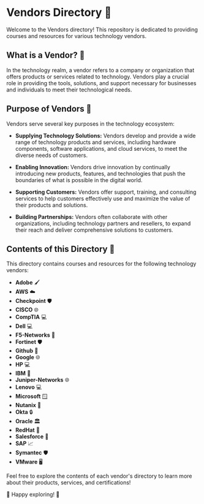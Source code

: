 # Vendors Directory 💼

Welcome to the Vendors directory! This repository is dedicated to providing courses and resources for various technology vendors.

## What is a Vendor? 🛒

In the technology realm, a vendor refers to a company or organization that offers products or services related to technology. Vendors play a crucial role in providing the tools, solutions, and support necessary for businesses and individuals to meet their technological needs.

## Purpose of Vendors 🎯

Vendors serve several key purposes in the technology ecosystem:

- **Supplying Technology Solutions:** Vendors develop and provide a wide range of technology products and services, including hardware components, software applications, and cloud services, to meet the diverse needs of customers.

- **Enabling Innovation:** Vendors drive innovation by continually introducing new products, features, and technologies that push the boundaries of what is possible in the digital world.

- **Supporting Customers:** Vendors offer support, training, and consulting services to help customers effectively use and maximize the value of their products and solutions.

- **Building Partnerships:** Vendors often collaborate with other organizations, including technology partners and resellers, to expand their reach and deliver comprehensive solutions to customers.

## Contents of this Directory 📂

This directory contains courses and resources for the following technology vendors:

- **Adobe** 🖌️
- **AWS** ☁️
- **Checkpoint** 🛡️
- **CISCO** 🌐
- **CompTIA** 💻
- **Dell** 💻
- **F5-Networks** 🔄
- **Fortinet** 🛡️
- **Github** 🐙
- **Google** 🌐
- **HP** 💻
- **IBM** 💼
- **Juniper-Networks** 🌐
- **Lenovo** 💻
- **Microsoft** 🪟
- **Nutanix** 🚀
- **Okta** 🔒
- **Oracle** 🏛️
- **RedHat** 🎩
- **Salesforce** 💼
- **SAP** 📈
- **Symantec** 🛡️
- **VMware** 🖥️

Feel free to explore the contents of each vendor's directory to learn more about their products, services, and certifications!

🚀 Happy exploring! 🚀

